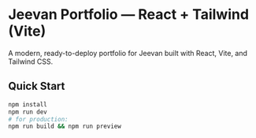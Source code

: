 # Jeevan Portfolio — React + Tailwind (Vite)

A modern, ready-to-deploy portfolio for Jeevan built with React, Vite, and Tailwind CSS.

## Quick Start

```bash
npm install
npm run dev
# for production:
npm run build && npm run preview